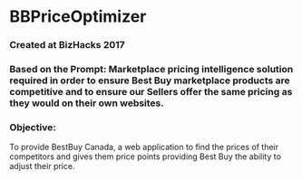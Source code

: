 # BBPriceOptimizer

### Created at BizHacks 2017

### Based on the Prompt: Marketplace pricing intelligence solution required in order to ensure Best Buy marketplace products are competitive and to ensure our Sellers offer the same pricing as they would on their own websites.

### Objective:

To provide BestBuy Canada, a web application to find the prices of their competitors and gives them price points providing Best Buy the ability to adjust their price. 


